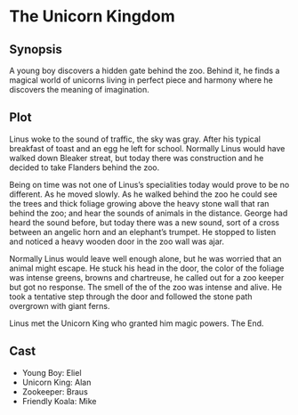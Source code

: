 # The Unicorn Kingdom

## Synopsis

A young boy discovers a hidden gate behind the zoo.
Behind it, he finds a magical world of unicorns living in perfect piece and harmony where he discovers the meaning of imagination.

## Plot

Linus woke to the sound of traffic, the sky was gray.
After his typical breakfast of toast and an egg he left for school.
Normally Linus would have walked down Bleaker streat, but today there was construction and he decided to take Flanders behind the zoo.

Being on time was not one of Linus’s specialities today would prove to be no different.
As he moved slowly.
As he walked behind the zoo he could see the trees and thick foliage growing above the heavy stone wall that ran behind the zoo; and hear the sounds of animals in the distance.
George had heard the sound before, but today there was a new sound, sort of a cross between an angelic horn and an elephant’s trumpet.
He stopped to listen and noticed a heavy wooden door in the zoo wall was ajar.

Normally Linus would leave well enough alone, but he was worried that an animal might escape.
He stuck his head in the door, the color of the foliage was intense greens, browns and chartreuse, he called out for a zoo keeper but got no response.
The smell of the of the zoo was intense and alive.
He took a tentative step through the door and followed the stone path overgrown with giant ferns.

Linus met the Unicorn King who granted him magic powers.
The End.

## Cast

* Young Boy: Eliel
* Unicorn King: Alan
* Zookeeper: Braus
* Friendly Koala: Mike
